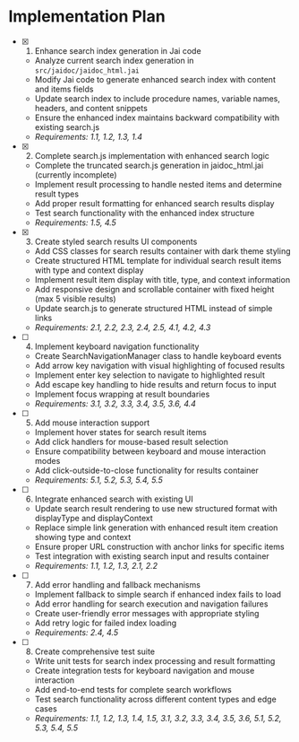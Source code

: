 # Implementation Plan

- [x] 1. Enhance search index generation in Jai code






  - Analyze current search index generation in `src/jaidoc/jaidoc_html.jai`
  - Modify Jai code to generate enhanced search index with content and items fields
  - Update search index to include procedure names, variable names, headers, and content snippets
  - Ensure the enhanced index maintains backward compatibility with existing search.js
  - _Requirements: 1.1, 1.2, 1.3, 1.4_

- [x] 2. Complete search.js implementation with enhanced search logic


  - Complete the truncated search.js generation in jaidoc_html.jai (currently incomplete)
  - Implement result processing to handle nested items and determine result types
  - Add proper result formatting for enhanced search results display
  - Test search functionality with the enhanced index structure
  - _Requirements: 1.5, 4.5_

- [x] 3. Create styled search results UI components









  - Add CSS classes for search results container with dark theme styling
  - Create structured HTML template for individual search result items with type and context display
  - Implement result item display with title, type, and context information
  - Add responsive design and scrollable container with fixed height (max 5 visible results)
  - Update search.js to generate structured HTML instead of simple links
  - _Requirements: 2.1, 2.2, 2.3, 2.4, 2.5, 4.1, 4.2, 4.3_

- [ ] 4. Implement keyboard navigation functionality
  - Create SearchNavigationManager class to handle keyboard events
  - Add arrow key navigation with visual highlighting of focused results
  - Implement enter key selection to navigate to highlighted result
  - Add escape key handling to hide results and return focus to input
  - Implement focus wrapping at result boundaries
  - _Requirements: 3.1, 3.2, 3.3, 3.4, 3.5, 3.6, 4.4_

- [ ] 5. Add mouse interaction support
  - Implement hover states for search result items
  - Add click handlers for mouse-based result selection
  - Ensure compatibility between keyboard and mouse interaction modes
  - Add click-outside-to-close functionality for results container
  - _Requirements: 5.1, 5.2, 5.3, 5.4, 5.5_

- [ ] 6. Integrate enhanced search with existing UI
  - Update search result rendering to use new structured format with displayType and displayContext
  - Replace simple link generation with enhanced result item creation showing type and context
  - Ensure proper URL construction with anchor links for specific items
  - Test integration with existing search input and results container
  - _Requirements: 1.1, 1.2, 1.3, 2.1, 2.2_

- [ ] 7. Add error handling and fallback mechanisms
  - Implement fallback to simple search if enhanced index fails to load
  - Add error handling for search execution and navigation failures
  - Create user-friendly error messages with appropriate styling
  - Add retry logic for failed index loading
  - _Requirements: 2.4, 4.5_

- [ ] 8. Create comprehensive test suite
  - Write unit tests for search index processing and result formatting
  - Create integration tests for keyboard navigation and mouse interaction
  - Add end-to-end tests for complete search workflows
  - Test search functionality across different content types and edge cases
  - _Requirements: 1.1, 1.2, 1.3, 1.4, 1.5, 3.1, 3.2, 3.3, 3.4, 3.5, 3.6, 5.1, 5.2, 5.3, 5.4, 5.5_